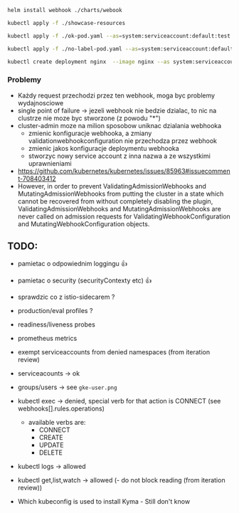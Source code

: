 ```bash
helm install webhook ./charts/webook
``` 

```bash
kubectl apply -f ./showcase-resources
```

```bash
kubectl apply -f ./ok-pod.yaml --as=system:serviceaccount:default:test
``` 

```bash
kubectl apply -f ./no-label-pod.yaml --as=system:serviceaccount:default:test
``` 

```bash
kubectl create deployment nginx  --image nginx --as system:serviceaccount:default:test 
```

### Problemy
- Każdy request przechodzi przez ten webhook, moga byc problemy wydajnosciowe
- single point of failure -> jezeli webhook nie bedzie dzialac, to nic na clustrze nie moze byc stworzone (z powodu "*")
- cluster-admin moze na milion sposobow uniknac dzialania webhooka 
   - zmienic konfiguracje webhooka, a zmiany validationwebhookconfiguration nie przechodza przez webhook
   - zmienic jakos konfiguracje deploymentu webhooka
   - stworzyc nowy service account z inna nazwa a ze wszystkimi uprawnieniami
- https://github.com/kubernetes/kubernetes/issues/85963#issuecomment-708403412    
- However, in order to prevent ValidatingAdmissionWebhooks and MutatingAdmissionWebhooks
  from putting the cluster in a state which cannot be recovered from without completely
  disabling the plugin, ValidatingAdmissionWebhooks and MutatingAdmissionWebhooks are never called
  on admission requests for ValidatingWebhookConfiguration and MutatingWebhookConfiguration objects.

## TODO:
- pamietac o odpowiednim loggingu :+1:
- pamietac o security (securityContexty etc) :+1:
- sprawdzic co z istio-sidecarem ?
- production/eval profiles ?
- readiness/liveness probes
- prometheus metrics
- exempt serviceaccounts from denied namespaces (from iteration review)


- serviceacounts -> ok
- groups/users -> see `gke-user.png`

- kubectl exec -> denied, special verb for that action is CONNECT (see webhooks[].rules.operations)
  - available verbs are:
    - CONNECT
    - CREATE
    - UPDATE
    - DELETE
- kubectl logs -> allowed
- kubectl get,list,watch -> allowed (- do not block reading (from iteration review))
  
- Which kubeconfig is used to install Kyma - Still don't know

